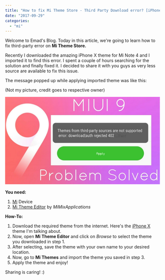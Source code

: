 ```yaml
---
title: "How to fix Mi Theme Store - Third Party Download error? [iPhone X Theme]"
date: "2017-09-29"
categories: 
  - "mi"
---
```


Welcome to Emad's Blog. Today in this article, we're going to learn how to fix third-party error on **Mi Theme Store.** 

Recently I downloaded the amazing iPhone X theme for Mi Note 4 and I imported it to find this error. I spent a couple of hours searching for the solution and finally fixed it. I decided to share it with you guys as very less source are available to fix this issue.

  

The message popped up while applying imported theme was like this:

  

(Not my picture, credit goes to respective owner)

  

[![](images/maxresdefault.jpg)](https://i.ytimg.com/vi/PUy45-KRPM8/maxresdefault.jpg)

  

**You need:**

1. [Mi](http://mi.com/) Device
2. [Mi Theme Editor](https://play.google.com/store/apps/details?id=com.mixapplications.miuithemeeditor&hl=en) by _MiMixApplications_

**How-To:**

1. Download the required theme from the internet. Here's the [iPhone X](http://en.miui.com/thread-858584-1-1.html) theme I'm talking about.
2. Now, open **Mi Theme Editor** and click on _Browse_ to select the theme you downloaded in step 1. 
3. After selecting, save the theme with your own name to your desired location. 
4. Now, go to **Mi Themes** and import the theme you saved in step 3.
5. Apply the theme and enjoy!

  

Sharing is caring! :)
